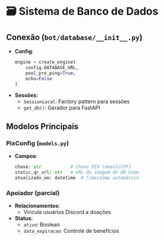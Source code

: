 # 🗃️ Sistema de Banco de Dados

## Conexão (`bot/database/__init__.py`)
- **Config**:
  ```python
  engine = create_engine(
      config.DATABASE_URL,
      pool_pre_ping=True,
      echo=False
  )
  ```
- **Sessões**:
  - `SessionLocal`: Factory pattern para sessões
  - `get_db()`: Gerador para FastAPI

## Modelos Principais

### PixConfig (`models.py`)
- **Campos**:
  ```python
  chave: str           # Chave PIX (email/CPF)
  static_qr_url: str   # URL da imagem do QR Code
  atualizado_em: datetime  # Timestamp automático
  ```

### Apoiador (parcial)
- **Relacionamentos**:
  - Vincula usuários Discord a doações
- **Status**:
  - `ativo`: Boolean
  - `data_expiracao`: Controle de benefícios